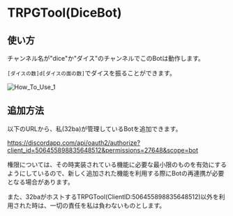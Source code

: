 # TRPGTool(DiceBot)
## 使い方
チャンネル名が"dice"か"ダイス"のチャンネルでこのBotは動作します。

`[ダイスの数]d[ダイスの面の数]`でダイスを振ることができます。

![How_To_Use_1](https://github.com/32ba/TRPGTool/blob/master/images/howtouse1.png)

## 追加方法
以下のURLから、私(32ba)が管理しているBotを追加できます。

https://discordapp.com/api/oauth2/authorize?client_id=506455898835648512&permissions=27648&scope=bot

権限については、その時実装されている機能に必要な最小限のものを有効にするようにしているので、新しく追加された機能を利用する際にBotの再連携が必要となる場合があります。

また、32baがホストするTRPGTool(ClientID:506455898835648512)以外を利用された時は、一切の責任を私は負わないものとします。
